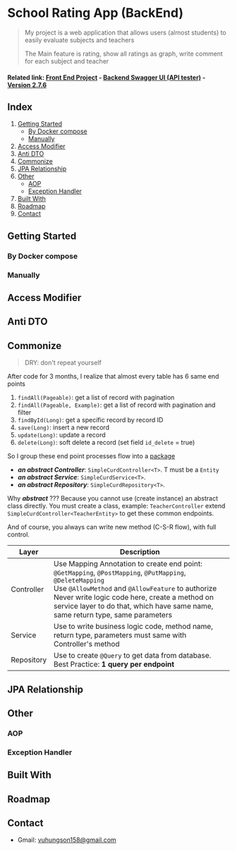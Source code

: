 <!-- PROJECT NAME -->

# School Rating App (BackEnd)

<!-- DESCRIPTION -->
> My project is a web application that allows users (almost students) to easily evaluate subjects and teachers
>
> The Main feature is rating, show all ratings as graph, write comment for each subject and teacher

<!-- RELATED LINK  -->

#### Related link: [Front End Project][front-end-url] - [Backend Swagger UI (API tester)][swagger-url] - [Version 2.7.6][old-version-url]

<!-- Index, TABLE OF CONTENTS -->

## Index

1. [Getting Started](#Getting-Started)
    - [By Docker compose](#By-Docker-compose)
    - [Manually](#Manually)
2. [Access Modifier](#Access-Modifier)
3. [Anti DTO](#Anti-DTO)
4. [Commonize](#Commonize)
5. [JPA Relationship](#JPA-Relationship)
6. [Other](#Other)
    - [AOP](#AOP)
    - [Exception Handler](#Exception-Handler)
7. [Built With](#Built-With)
8. [Roadmap](#Roadmap)
9. [Contact](#Contact)

## Getting Started

### By Docker compose

### Manually

## Access Modifier

## Anti DTO

## Commonize

> DRY: don't repeat yourself

After code for 3 months, I realize that almost every table has 6 same end points

1. `findAll(Pageable)`: get a list of record with pagination
2. `findAll(Pageable, Example)`: get a list of record with pagination and filter
3. `findById(Long)`: get a specific record by record ID
4. `save(Long)`: insert a new record
5. `update(Long)`: update a record
6. `delete(Long)`: soft delete a record (set field `id_delete` = true)

So I group these end point processes flow into a [package][common-package-url]

- **_an abstract Controller_**: `SimpleCurdController<T>`. T must be a `Entity`
- **_an abstract Service_**: `SimpleCurdService<T>`.
- **_an abstract Repository_**: `SimpleCurdRepository<T>`.

Why **_abstract_** ???
Because you cannot use (create instance) an abstract class directly.
You must create a class, example: `TeacherController` extend `SimpleCurdController<TeacherEntity>`
to get these common endpoints.

And of course, you always can write new method (C-S-R flow), with full control.

| Layer      | Description                                                                                                                                                                                                                                                                                              |
|------------|----------------------------------------------------------------------------------------------------------------------------------------------------------------------------------------------------------------------------------------------------------------------------------------------------------|
| Controller | Use Mapping Annotation to create end point: `@GetMapping`, `@PostMapping`, `@PutMapping`, `@DeleteMapping`<br/>Use `@AllowMethod` and `@AllowFeature` to authorize<br/>Never write logic code here, create a method on service layer to do that, which have same name, same return type, same parameters |
| Service    | Use to write business logic code, method name, return type, parameters must same with Controller's method                                                                                                                                                                                                |
| Repository | Use to create `@Query` to get data from database. Best Practice: **1 query per endpoint**                                                                                                                                                                                                                |

## JPA Relationship

## Other

### AOP

### Exception Handler

## Built With

## Roadmap

## Contact

- Gmail: [vuhungson158@gmail.com](mailto:vuhungson158@gmail.com)

<!-- MARKDOWN LINKS -->

[swagger-url]: http://localhost:8080/api/v1/swagger-ui/index.html

[front-end-url]: http://localhost:8080/api/v1/swagger-ui/index.html

[old-version-url]: https://github.com/vuhungson158/school-subject-rating-BE

[common-package-url]: https://github.com/vuhungson158/ratting-BE/tree/master/src/main/java/kiis/ratingBE/common

<!-- IMAGES -->
